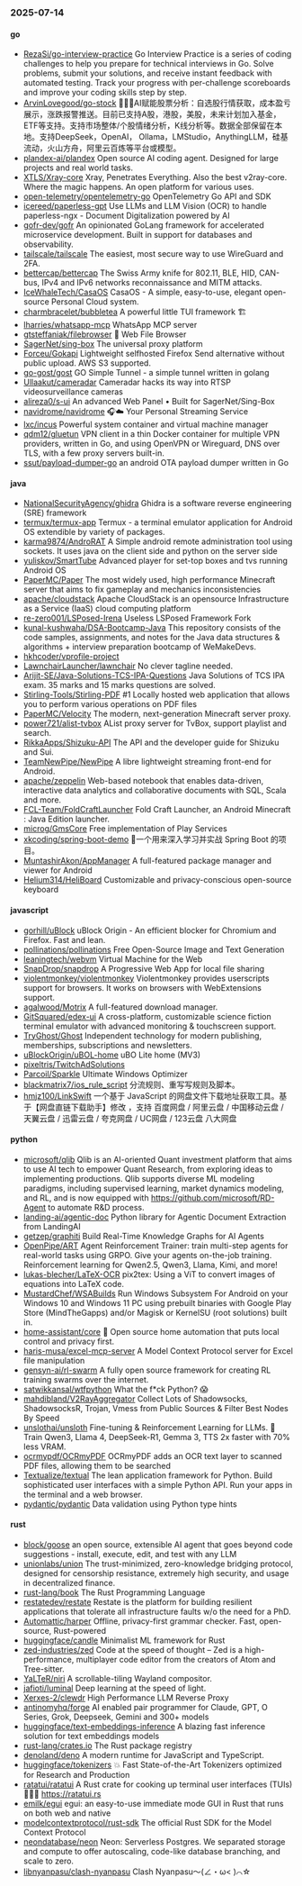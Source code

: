 ### 2025-07-14

#### go
* [RezaSi/go-interview-practice](https://github.com/RezaSi/go-interview-practice) Go Interview Practice is a series of coding challenges to help you prepare for technical interviews in Go. Solve problems, submit your solutions, and receive instant feedback with automated testing. Track your progress with per-challenge scoreboards and improve your coding skills step by step.
* [ArvinLovegood/go-stock](https://github.com/ArvinLovegood/go-stock) 🦄🦄🦄AI赋能股票分析：自选股行情获取，成本盈亏展示，涨跌报警推送。目前已支持A股，港股，美股，未来计划加入基金，ETF等支持。支持市场整体/个股情绪分析，K线分析等。数据全部保留在本地。支持DeepSeek，OpenAI， Ollama，LMStudio，AnythingLLM，硅基流动，火山方舟，阿里云百炼等平台或模型。
* [plandex-ai/plandex](https://github.com/plandex-ai/plandex) Open source AI coding agent. Designed for large projects and real world tasks.
* [XTLS/Xray-core](https://github.com/XTLS/Xray-core) Xray, Penetrates Everything. Also the best v2ray-core. Where the magic happens. An open platform for various uses.
* [open-telemetry/opentelemetry-go](https://github.com/open-telemetry/opentelemetry-go) OpenTelemetry Go API and SDK
* [icereed/paperless-gpt](https://github.com/icereed/paperless-gpt) Use LLMs and LLM Vision (OCR) to handle paperless-ngx - Document Digitalization powered by AI
* [gofr-dev/gofr](https://github.com/gofr-dev/gofr) An opinionated GoLang framework for accelerated microservice development. Built in support for databases and observability.
* [tailscale/tailscale](https://github.com/tailscale/tailscale) The easiest, most secure way to use WireGuard and 2FA.
* [bettercap/bettercap](https://github.com/bettercap/bettercap) The Swiss Army knife for 802.11, BLE, HID, CAN-bus, IPv4 and IPv6 networks reconnaissance and MITM attacks.
* [IceWhaleTech/CasaOS](https://github.com/IceWhaleTech/CasaOS) CasaOS - A simple, easy-to-use, elegant open-source Personal Cloud system.
* [charmbracelet/bubbletea](https://github.com/charmbracelet/bubbletea) A powerful little TUI framework 🏗
* [lharries/whatsapp-mcp](https://github.com/lharries/whatsapp-mcp) WhatsApp MCP server
* [gtsteffaniak/filebrowser](https://github.com/gtsteffaniak/filebrowser) 📂 Web File Browser
* [SagerNet/sing-box](https://github.com/SagerNet/sing-box) The universal proxy platform
* [Forceu/Gokapi](https://github.com/Forceu/Gokapi) Lightweight selfhosted Firefox Send alternative without public upload. AWS S3 supported.
* [go-gost/gost](https://github.com/go-gost/gost) GO Simple Tunnel - a simple tunnel written in golang
* [Ullaakut/cameradar](https://github.com/Ullaakut/cameradar) Cameradar hacks its way into RTSP videosurveillance cameras
* [alireza0/s-ui](https://github.com/alireza0/s-ui) An advanced Web Panel • Built for SagerNet/Sing-Box
* [navidrome/navidrome](https://github.com/navidrome/navidrome) 🎧☁️ Your Personal Streaming Service
* [lxc/incus](https://github.com/lxc/incus) Powerful system container and virtual machine manager
* [qdm12/gluetun](https://github.com/qdm12/gluetun) VPN client in a thin Docker container for multiple VPN providers, written in Go, and using OpenVPN or Wireguard, DNS over TLS, with a few proxy servers built-in.
* [ssut/payload-dumper-go](https://github.com/ssut/payload-dumper-go) an android OTA payload dumper written in Go

#### java
* [NationalSecurityAgency/ghidra](https://github.com/NationalSecurityAgency/ghidra) Ghidra is a software reverse engineering (SRE) framework
* [termux/termux-app](https://github.com/termux/termux-app) Termux - a terminal emulator application for Android OS extendible by variety of packages.
* [karma9874/AndroRAT](https://github.com/karma9874/AndroRAT) A Simple android remote administration tool using sockets. It uses java on the client side and python on the server side
* [yuliskov/SmartTube](https://github.com/yuliskov/SmartTube) Advanced player for set-top boxes and tvs running Android OS
* [PaperMC/Paper](https://github.com/PaperMC/Paper) The most widely used, high performance Minecraft server that aims to fix gameplay and mechanics inconsistencies
* [apache/cloudstack](https://github.com/apache/cloudstack) Apache CloudStack is an opensource Infrastructure as a Service (IaaS) cloud computing platform
* [re-zero001/LSPosed-Irena](https://github.com/re-zero001/LSPosed-Irena) Useless LSPosed Framework Fork
* [kunal-kushwaha/DSA-Bootcamp-Java](https://github.com/kunal-kushwaha/DSA-Bootcamp-Java) This repository consists of the code samples, assignments, and notes for the Java data structures & algorithms + interview preparation bootcamp of WeMakeDevs.
* [hkhcoder/vprofile-project](https://github.com/hkhcoder/vprofile-project)
* [LawnchairLauncher/lawnchair](https://github.com/LawnchairLauncher/lawnchair) No clever tagline needed.
* [Arijit-SE/Java-Solutions-TCS-IPA-Questions](https://github.com/Arijit-SE/Java-Solutions-TCS-IPA-Questions) Java Solutions of TCS IPA exam. 35 marks and 15 marks questions are solved.
* [Stirling-Tools/Stirling-PDF](https://github.com/Stirling-Tools/Stirling-PDF) #1 Locally hosted web application that allows you to perform various operations on PDF files
* [PaperMC/Velocity](https://github.com/PaperMC/Velocity) The modern, next-generation Minecraft server proxy.
* [power721/alist-tvbox](https://github.com/power721/alist-tvbox) AList proxy server for TvBox, support playlist and search.
* [RikkaApps/Shizuku-API](https://github.com/RikkaApps/Shizuku-API) The API and the developer guide for Shizuku and Sui.
* [TeamNewPipe/NewPipe](https://github.com/TeamNewPipe/NewPipe) A libre lightweight streaming front-end for Android.
* [apache/zeppelin](https://github.com/apache/zeppelin) Web-based notebook that enables data-driven, interactive data analytics and collaborative documents with SQL, Scala and more.
* [FCL-Team/FoldCraftLauncher](https://github.com/FCL-Team/FoldCraftLauncher) Fold Craft Launcher, an Android Minecraft : Java Edition launcher.
* [microg/GmsCore](https://github.com/microg/GmsCore) Free implementation of Play Services
* [xkcoding/spring-boot-demo](https://github.com/xkcoding/spring-boot-demo) 🚀一个用来深入学习并实战 Spring Boot 的项目。
* [MuntashirAkon/AppManager](https://github.com/MuntashirAkon/AppManager) A full-featured package manager and viewer for Android
* [Helium314/HeliBoard](https://github.com/Helium314/HeliBoard) Customizable and privacy-conscious open-source keyboard

#### javascript
* [gorhill/uBlock](https://github.com/gorhill/uBlock) uBlock Origin - An efficient blocker for Chromium and Firefox. Fast and lean.
* [pollinations/pollinations](https://github.com/pollinations/pollinations) Free Open-Source Image and Text Generation
* [leaningtech/webvm](https://github.com/leaningtech/webvm) Virtual Machine for the Web
* [SnapDrop/snapdrop](https://github.com/SnapDrop/snapdrop) A Progressive Web App for local file sharing
* [violentmonkey/violentmonkey](https://github.com/violentmonkey/violentmonkey) Violentmonkey provides userscripts support for browsers. It works on browsers with WebExtensions support.
* [agalwood/Motrix](https://github.com/agalwood/Motrix) A full-featured download manager.
* [GitSquared/edex-ui](https://github.com/GitSquared/edex-ui) A cross-platform, customizable science fiction terminal emulator with advanced monitoring & touchscreen support.
* [TryGhost/Ghost](https://github.com/TryGhost/Ghost) Independent technology for modern publishing, memberships, subscriptions and newsletters.
* [uBlockOrigin/uBOL-home](https://github.com/uBlockOrigin/uBOL-home) uBO Lite home (MV3)
* [pixeltris/TwitchAdSolutions](https://github.com/pixeltris/TwitchAdSolutions)
* [Parcoil/Sparkle](https://github.com/Parcoil/Sparkle) Ultimate Windows Optimizer
* [blackmatrix7/ios_rule_script](https://github.com/blackmatrix7/ios_rule_script) 分流规则、重写写规则及脚本。
* [hmjz100/LinkSwift](https://github.com/hmjz100/LinkSwift) 一个基于 JavaScript 的网盘文件下载地址获取工具。基于【网盘直链下载助手】修改 ，支持 百度网盘 / 阿里云盘 / 中国移动云盘 / 天翼云盘 / 迅雷云盘 / 夸克网盘 / UC网盘 / 123云盘 八大网盘

#### python
* [microsoft/qlib](https://github.com/microsoft/qlib) Qlib is an AI-oriented Quant investment platform that aims to use AI tech to empower Quant Research, from exploring ideas to implementing productions. Qlib supports diverse ML modeling paradigms, including supervised learning, market dynamics modeling, and RL, and is now equipped with https://github.com/microsoft/RD-Agent to automate R&D process.
* [landing-ai/agentic-doc](https://github.com/landing-ai/agentic-doc) Python library for Agentic Document Extraction from LandingAI
* [getzep/graphiti](https://github.com/getzep/graphiti) Build Real-Time Knowledge Graphs for AI Agents
* [OpenPipe/ART](https://github.com/OpenPipe/ART) Agent Reinforcement Trainer: train multi-step agents for real-world tasks using GRPO. Give your agents on-the-job training. Reinforcement learning for Qwen2.5, Qwen3, Llama, Kimi, and more!
* [lukas-blecher/LaTeX-OCR](https://github.com/lukas-blecher/LaTeX-OCR) pix2tex: Using a ViT to convert images of equations into LaTeX code.
* [MustardChef/WSABuilds](https://github.com/MustardChef/WSABuilds) Run Windows Subsystem For Android on your Windows 10 and Windows 11 PC using prebuilt binaries with Google Play Store (MindTheGapps) and/or Magisk or KernelSU (root solutions) built in.
* [home-assistant/core](https://github.com/home-assistant/core) 🏡 Open source home automation that puts local control and privacy first.
* [haris-musa/excel-mcp-server](https://github.com/haris-musa/excel-mcp-server) A Model Context Protocol server for Excel file manipulation
* [gensyn-ai/rl-swarm](https://github.com/gensyn-ai/rl-swarm) A fully open source framework for creating RL training swarms over the internet.
* [satwikkansal/wtfpython](https://github.com/satwikkansal/wtfpython) What the f*ck Python? 😱
* [mahdibland/V2RayAggregator](https://github.com/mahdibland/V2RayAggregator) Collect Lots of Shadowsocks, ShadowsocksR, Trojan, Vmess from Public Sources & Filter Best Nodes By Speed
* [unslothai/unsloth](https://github.com/unslothai/unsloth) Fine-tuning & Reinforcement Learning for LLMs. 🦥 Train Qwen3, Llama 4, DeepSeek-R1, Gemma 3, TTS 2x faster with 70% less VRAM.
* [ocrmypdf/OCRmyPDF](https://github.com/ocrmypdf/OCRmyPDF) OCRmyPDF adds an OCR text layer to scanned PDF files, allowing them to be searched
* [Textualize/textual](https://github.com/Textualize/textual) The lean application framework for Python. Build sophisticated user interfaces with a simple Python API. Run your apps in the terminal and a web browser.
* [pydantic/pydantic](https://github.com/pydantic/pydantic) Data validation using Python type hints

#### rust
* [block/goose](https://github.com/block/goose) an open source, extensible AI agent that goes beyond code suggestions - install, execute, edit, and test with any LLM
* [unionlabs/union](https://github.com/unionlabs/union) The trust-minimized, zero-knowledge bridging protocol, designed for censorship resistance, extremely high security, and usage in decentralized finance.
* [rust-lang/book](https://github.com/rust-lang/book) The Rust Programming Language
* [restatedev/restate](https://github.com/restatedev/restate) Restate is the platform for building resilient applications that tolerate all infrastructure faults w/o the need for a PhD.
* [Automattic/harper](https://github.com/Automattic/harper) Offline, privacy-first grammar checker. Fast, open-source, Rust-powered
* [huggingface/candle](https://github.com/huggingface/candle) Minimalist ML framework for Rust
* [zed-industries/zed](https://github.com/zed-industries/zed) Code at the speed of thought – Zed is a high-performance, multiplayer code editor from the creators of Atom and Tree-sitter.
* [YaLTeR/niri](https://github.com/YaLTeR/niri) A scrollable-tiling Wayland compositor.
* [jafioti/luminal](https://github.com/jafioti/luminal) Deep learning at the speed of light.
* [Xerxes-2/clewdr](https://github.com/Xerxes-2/clewdr) High Performance LLM Reverse Proxy
* [antinomyhq/forge](https://github.com/antinomyhq/forge) AI enabled pair programmer for Claude, GPT, O Series, Grok, Deepseek, Gemini and 300+ models
* [huggingface/text-embeddings-inference](https://github.com/huggingface/text-embeddings-inference) A blazing fast inference solution for text embeddings models
* [rust-lang/crates.io](https://github.com/rust-lang/crates.io) The Rust package registry
* [denoland/deno](https://github.com/denoland/deno) A modern runtime for JavaScript and TypeScript.
* [huggingface/tokenizers](https://github.com/huggingface/tokenizers) 💥 Fast State-of-the-Art Tokenizers optimized for Research and Production
* [ratatui/ratatui](https://github.com/ratatui/ratatui) A Rust crate for cooking up terminal user interfaces (TUIs) 👨‍🍳🐀 https://ratatui.rs
* [emilk/egui](https://github.com/emilk/egui) egui: an easy-to-use immediate mode GUI in Rust that runs on both web and native
* [modelcontextprotocol/rust-sdk](https://github.com/modelcontextprotocol/rust-sdk) The official Rust SDK for the Model Context Protocol
* [neondatabase/neon](https://github.com/neondatabase/neon) Neon: Serverless Postgres. We separated storage and compute to offer autoscaling, code-like database branching, and scale to zero.
* [libnyanpasu/clash-nyanpasu](https://github.com/libnyanpasu/clash-nyanpasu) Clash Nyanpasu～(∠・ω< )⌒☆​
